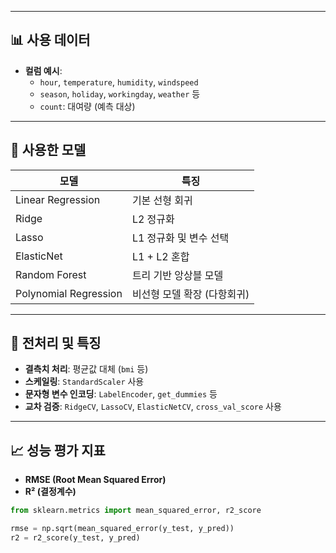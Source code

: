 
---

## 📊 사용 데이터

- **컬럼 예시**:
  - `hour`, `temperature`, `humidity`, `windspeed`
  - `season`, `holiday`, `workingday`, `weather` 등
  - `count`: 대여량 (예측 대상)

---

## 🧪 사용한 모델

| 모델                | 특징                           |
|---------------------|--------------------------------|
| Linear Regression   | 기본 선형 회귀                 |
| Ridge               | L2 정규화                      |
| Lasso               | L1 정규화 및 변수 선택         |
| ElasticNet          | L1 + L2 혼합                   |
| Random Forest       | 트리 기반 앙상블 모델          |
| Polynomial Regression | 비선형 모델 확장 (다항회귀) |

---

## 🧼 전처리 및 특징

- **결측치 처리**: 평균값 대체 (`bmi` 등)
- **스케일링**: `StandardScaler` 사용
- **문자형 변수 인코딩**: `LabelEncoder`, `get_dummies` 등
- **교차 검증**: `RidgeCV`, `LassoCV`, `ElasticNetCV`, `cross_val_score` 사용

---

## 📈 성능 평가 지표

- **RMSE (Root Mean Squared Error)**
- **R² (결정계수)**

```python
from sklearn.metrics import mean_squared_error, r2_score

rmse = np.sqrt(mean_squared_error(y_test, y_pred))
r2 = r2_score(y_test, y_pred)
